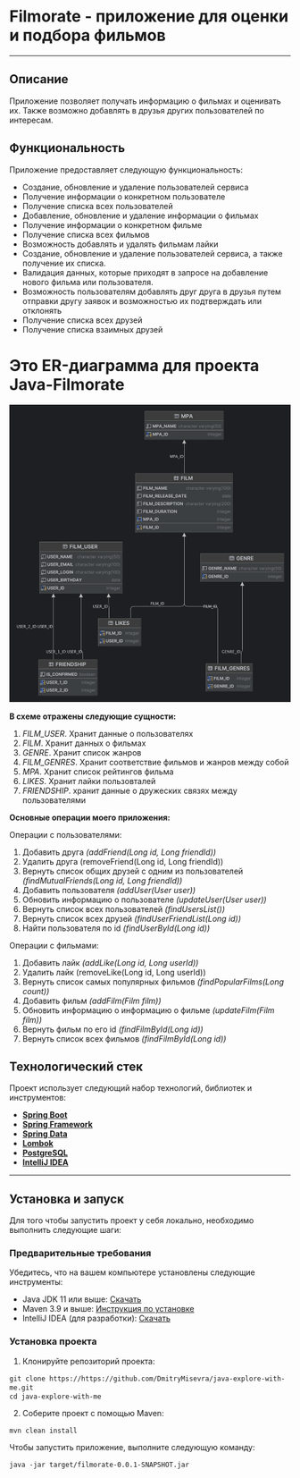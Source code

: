 # Filmorate - приложение для оценки и подбора фильмов

---

## Описание

Приложение позволяет получать информацию о фильмах и оценивать их. Также возможно добавлять в друзья других 
пользователей по интересам.

## Функциональность

Приложение предоставляет следующую функциональность:

- Создание, обновление и удаление пользователей сервиса
- Получение информации о конкретном пользователе
- Получение списка всех пользователей
- Добавление, обновление и удаление информации о фильмах
- Получение информации о конкретном фильме
- Получение списка всех фильмов
- Возможность добавлять и удалять фильмам лайки
- Создание, обновление и удаление пользователей сервиса, а также получение их списка.
- Валидация данных, которые приходят в запросе на добавление нового фильма или пользователя.
- Возможность пользователям добавлять друг друга в друзья путем отправки другу заявок и возможностью их подтверждать или отклонять
- Получение списка всех друзей
- Получение списка взаимных друзей


# Это ER-диаграмма для проекта Java-Filmorate
![](er-diagram.png)

**В схеме отражены следующие сущности:**
1. _FILM_USER_. Хранит данные о пользователях
2. _FILM_. Хранит данных о фильмах
3. _GENRE_. Хранит список жанров
4. _FILM_GENRES_. Хранит соответствие фильмов и жанров между собой
5. _MPA_. Хранит список рейтингов фильма
6. _LIKES_. Хранит лайки пользовталей
7. _FRIENDSHIP_. хранит данные о дружеских связях между пользователями

**Основные операции моего приложения:**

Операции с пользователями:
1. Добавить друга _(addFriend(Long id, Long friendId))_
2. Удалить друга (removeFriend(Long id, Long friendId))
3. Вернуть список общих друзей с одним из пользователей _(findMutualFriends(Long id, Long friendId))_
4. Добавить пользователя _(addUser(User user))_
5. Обновить информацию о пользователе _(updateUser(User user))_
6. Вернуть список всех пользователей _(findUsersList())_
7. Вернуть список всех друзей _(findUserFriendList(Long id))_
8. Найти пользователя по id _(findUserById(Long id))_

Операции с фильмами:
1. Добавить лайк _(addLike(Long id, Long userId))_
2. Удалить лайк (removeLike(Long id, Long userId))
3. Вернуть список самых популярных фильмов _(findPopularFilms(Long count))_
4. Добавить фильм _(addFilm(Film film))_
5. Обновить информацию о информацию о фильме _(updateFilm(Film film))_
6. Вернуть фильм по его id _(findFilmById(Long id))_
7. Вернуть список всех фильмов _(findFilmById(Long id))_

## Технологический стек

Проект использует следующий набор технологий, библиотек и инструментов:

- **[Spring Boot](https://spring.io/projects/spring-boot)**
- **[Spring Framework](https://spring.io/projects/spring-framework)**
- **[Spring Data](https://spring.io/projects/spring-data)**
- **[Lombok](https://projectlombok.org/)**
- **[PostgreSQL](https://www.postgresql.org/)**
- **[IntelliJ IDEA](https://www.jetbrains.com/idea/)**

---

## Установка и запуск

Для того чтобы запустить проект у себя локально, необходимо выполнить следующие шаги:

### Предварительные требования

Убедитесь, что на вашем компьютере установлены следующие инструменты:

- Java JDK 11 или выше: [Скачать](https://www.oracle.com/java/technologies/javase-jdk11-downloads.html)
- Maven 3.9 и выше: [Инструкция по установке](https://maven.apache.org/install.html)
- IntelliJ IDEA (для разработки): [Скачать](https://www.jetbrains.com/idea/download/)

### Установка проекта

1. Клонируйте репозиторий проекта:

```
git clone https://https://github.com/DmitryMisevra/java-explore-with-me.git
cd java-explore-with-me
```

2. Соберите проект с помощью Maven:

```
mvn clean install
```

Чтобы запустить приложение, выполните следующую команду:

```
java -jar target/filmorate-0.0.1-SNAPSHOT.jar
```